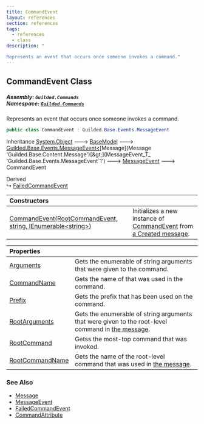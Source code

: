 ```yaml
---
title: CommandEvent
layout: references
section: references
tags:
  - references
  - class
description: "

Represents an event that occurs once someone invokes a command."
---
```


## CommandEvent Class
##### **Assembly:** `Guilded.Commands`<br/>**Namespace:** [`Guilded.Commands`](Guilded.Commands 'Guilded.Commands')

Represents an event that occurs once someone invokes a command.

```csharp
public class CommandEvent : Guilded.Base.Events.MessageEvent
```

Inheritance [System.Object](https://docs.microsoft.com/en-us/dotnet/api/System.Object 'System.Object') &#129106; [BaseModel](BaseModel 'Guilded.Base.BaseModel') &#129106; [Guilded.Base.Events.MessageEvent&lt;](MessageEvent_T_ 'Guilded.Base.Events.MessageEvent`1')[Message](Message 'Guilded.Base.Content.Message')[&gt;](MessageEvent_T_ 'Guilded.Base.Events.MessageEvent`1') &#129106; [MessageEvent](MessageEvent 'Guilded.Base.Events.MessageEvent') &#129106; CommandEvent

Derived  
&#8627; [FailedCommandEvent](FailedCommandEvent 'Guilded.Commands.FailedCommandEvent')

| Constructors | |
| :--- | :--- |
| [CommandEvent(RootCommandEvent, string, IEnumerable&lt;string&gt;)](CommandEvent.CommandEvent(RootCommandEvent,string,IEnumerable_string_) 'Guilded.Commands.CommandEvent.CommandEvent(Guilded.Commands.RootCommandEvent, string, System.Collections.Generic.IEnumerable<string>)') | Initializes a new instance of [CommandEvent](CommandEvent 'Guilded.Commands.CommandEvent') from [a Created message](MessageEvent 'Guilded.Base.Events.MessageEvent'). |

| Properties | |
| :--- | :--- |
| [Arguments](CommandEvent.Arguments 'Guilded.Commands.CommandEvent.Arguments') | Gets the enumerable of string arguments that were given to the command. |
| [CommandName](CommandEvent.CommandName 'Guilded.Commands.CommandEvent.CommandName') | Gets the name of that was used in the command. |
| [Prefix](CommandEvent.Prefix 'Guilded.Commands.CommandEvent.Prefix') | Gets the prefix that has been used on the command. |
| [RootArguments](CommandEvent.RootArguments 'Guilded.Commands.CommandEvent.RootArguments') | Gets the enumerable of string arguments that were given to the root-level command in [the message](Message 'Guilded.Base.Content.Message'). |
| [RootCommand](CommandEvent.RootCommand 'Guilded.Commands.CommandEvent.RootCommand') | Getss the most-top command that was invoked. |
| [RootCommandName](CommandEvent.RootCommandName 'Guilded.Commands.CommandEvent.RootCommandName') | Gets the name of the root-level command that was used in [the message](Message 'Guilded.Base.Content.Message'). |

### See Also
- [Message](Message 'Guilded.Base.Content.Message')
- [MessageEvent](MessageEvent 'Guilded.Base.Events.MessageEvent')
- [FailedCommandEvent](FailedCommandEvent 'Guilded.Commands.FailedCommandEvent')
- [CommandAttribute](CommandAttribute 'Guilded.Commands.CommandAttribute')